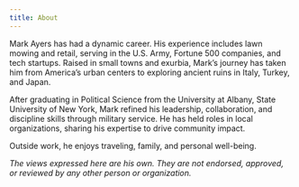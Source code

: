 ```yaml
---
title: About
---
```


Mark Ayers has had a dynamic career. His experience includes lawn mowing and retail, serving in the U.S. Army, Fortune 500 companies, and tech startups. Raised in small towns and exurbia, Mark’s journey has taken him from America’s urban centers to exploring ancient ruins in Italy, Turkey, and Japan.

After graduating in Political Science from the University at Albany, State University of New York, Mark refined his leadership, collaboration, and discipline skills through military service. He has held roles in local organizations, sharing his expertise to drive community impact.

Outside work, he enjoys traveling, family, and personal well-being.

_The views expressed here are his own. They are not endorsed, approved, or reviewed by any other person or organization._
